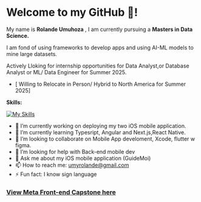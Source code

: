 # Welcome to my GitHub 🤖!

My name is **Rolande Umuhoza** , I am currently pursuing a **Masters in Data Science.**

I am fond of using frameworks to develop apps and using AI-ML models to mine large datasets.

Actively Lloking for internship opportunities for Data Analyst,or Database Analyst or ML/ Data Engineer for Summer 2025.
- [ Willing to Relocate in Person/ Hybrid to North America for Summer 2025]

**Skills:**

[![My Skills](https://skillicons.dev/icons?i=react,js,html,css,figma,aws,cs,c,bash,wordpress,python,swift,php,vue,saas,unity,vscode)](https://skillicons.dev)



- 🔭 I’m currently working on deploying my two iOS mobile application.
- 🌱 I’m currently learning Typesript, Angular and Next.js,React Native.
- 👯 I’m looking to collaborate on Mobile App develoment, Xcode, flutter w figma. 
- 🤔 I’m looking for help with Back-end mobile dev   
- 💬 Ask me about my iOS mobile application (GuideMoi)
- 📫 How to reach me: umyrolande@gmail.com 
- ⚡ Fun fact: I know sign language 

### [View Meta Front-end Capstone here](https://github.com/Lande21/Little_Lemon)
